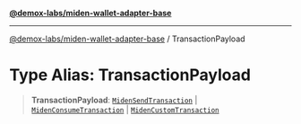 [**@demox-labs/miden-wallet-adapter-base**](../README.md)

***

[@demox-labs/miden-wallet-adapter-base](../globals.md) / TransactionPayload

# Type Alias: TransactionPayload

> **TransactionPayload**: [`MidenSendTransaction`](../interfaces/MidenSendTransaction.md) \| [`MidenConsumeTransaction`](../interfaces/MidenConsumeTransaction.md) \| [`MidenCustomTransaction`](../interfaces/MidenCustomTransaction.md)
